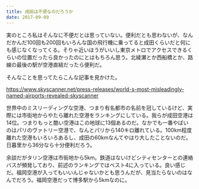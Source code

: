 ```yaml
---
title: 成田は不便なのだろうか
date: 2017-09-09
---
```


実のところ私はそんなに不便だとは思っていない。便利だとも思わないが、なんだかんだ100回も200回もいろんな国の飛行機に乗ってると成田くらいだと何にも感じなくなってくる。そりゃ近いほうがいいし東京メトロでアクセスできるくらいの位置だったら良かったのにとはもちろん思う。北綾瀬とか西船橋とか、路線の最後の駅が空港直結だったら便利だ。

そんなことを思ってたらこんな記事を見かけた。

https://www.skyscanner.net/press-releases/world-s-most-misleadingly-named-airports-revealed-skyscanner

世界中のミスリーディングな空港、つまり有名都市の名前を冠しているけど、実際には市街地からやたら離れた空港をランキングにしている。我らが成田空港は14位。つまりもっと酷い空港はこの地球に13個あるのだ。なかでも一番やばいのはパリのヴァトリー空港で、なんとパリから140キロ離れている。100km程度離れた空港もいろいろあるし、成田の60kmなんてやはり大したことないのだ。日暮里から36分なら十分便利だろう。

余談だがタリン空港は市街地から5km。鉄道はないけどシティセンターとの連絡バスが頻発しており、前述のランキングではベスト4に入っている。良い感じだ。福岡空港が入ってもいいんじゃないかとも思うんだが、見当たらないのはなんでだろう。福岡空港だって博多駅から5kmなのに。